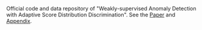 Official code and data repository of "Weakly-supervised Anomaly Detection with Adaptive Score Distribution Discrimination".
See the [Paper](/Manuscript.pdf) and [Appendix](/Appendix.pdf).
